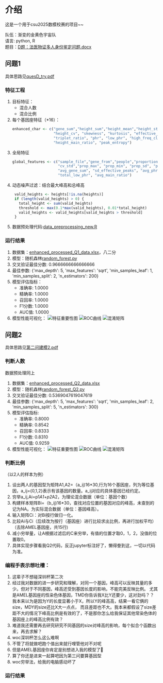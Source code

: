 # 介绍
这是一个用于csu2025数模校赛的项目~~

队伍：渐变的金黄色宇宙队  
语言: python, R  
题目：[D题：法医物证多人身份鉴定问题.docx](论文材料/D题：法医物证多人身份鉴定问题.docx)
## 问题1
具体思路见[quesD_try.pdf](论文材料/quesD_try.pdf)
### 特征工程
1. 目标特征：
   - 混合人数
   - 混合比例
2. 每个基因座特征（*16）：
   ```R
   enhanced_char <- c("gene_sum","height_sum","height_mean","height_std","height_max",
                      "height_cv", "skewness", "kurtosis", "effective_peaks",
                      "triplet_ratio", "phr", "low_phr", "high_freq_cluster",
                      "height_main_ratio", "peak_entropy")
   ```
3. 全局特征
   ```R
   global_features <- c("sample_file","gene_from","people","proportion", "gene_total","height_total",
                        "cv_std","prop_max", "prop_min", "prop_sd", "prop_entropy",
                        "avg_gene_sum", "sd_effective_peaks", "avg_phr", "var_phr",
                        "total_low_phr", "avg_main_ratio")
   ```
4. 动态噪声过滤：结合最大峰高和总峰高
   ```R
    valid_heights <- heights[!is.na(heights)]
    if (length(valid_heights) > 0) {
      total_height <- sum(valid_heights)
      threshold <- max(0.1*max(valid_heights), 0.01*total_height)
      valid_heights <- valid_heights[valid_heights > threshold]
    }
    ```
5. 数据预处理代码:[data_preprocessing_new.R](data_preprocessing_new.R)
### 运行结果
1. 数据集：[enhanced_processed_Q1_data.xlsx](data/enhanced_processed_Q1_data.xlsx)，八二分
2. 模型：随机森林[random_forest.py](random_forest.py)
3. 交叉验证最佳分数: 0.9666666666666666
4. 最佳参数: {'max_depth': 5, 'max_features': 'sqrt', 'min_samples_leaf': 1, 'min_samples_split': 2, 'n_estimators': 200}
5. 模型评估指标：
   - 准确率: 1.0000
   - 精确率: 1.0000
   - 召回率: 1.0000
   - F1分数: 1.0000
   - AUC值: 1.0000
6. 模型性能可视化：
   ![特征重要性图](images/Q1/feature_importance.png)
   ![ROC曲线](images/Q1/roc_curve.png)
   ![混淆矩阵](images/Q1/confusion_matrix.png)

## 问题2
具体思路见[第二问建模2.pdf](论文材料/第二问建模2.pdf)
### 判断人数
数据预处理同上
1. 数据集：[enhanced_processed_Q2_data.xlsx](data/enhanced_processed_Q2_data.xlsx)
2. 模型：随机森林[random_forest_Q2.py](random_forest_Q2.py)
3. 交叉验证最佳分数: 0.5369047619047619
4. 最佳参数: {'max_depth': 5, 'max_features': 'sqrt', 'min_samples_leaf': 2, 'min_samples_split': 5, 'n_estimators': 300}
5. 模型评估指标:
   - 准确率: 0.8000
   - 精确率: 0.8542
   - 召回率: 0.8333
   - F1分数: 0.8310
   - AUC值: 0.9259
6. 模型性能可视化：
   ![特征重要性图](images/Q2/feature_importance.png)
   ![ROC曲线](images/Q2/roc_curve.png)
   ![混淆矩阵](images/Q2/confusion_matrix.png)
### 判断比例
（以2人的样本为例）
1. 设出两人的基因型为矩阵A1,A2=（a_ij)16*30,行为16个基因座，列为等位基因，a_ij={0,1,2}表示有该基因的数量。a_ij对应的具体基因已经约定。
2. 穷举a_ij,Ai=p1*A1+p2*A2，为理论混合数据（单位：基因个数）
3. 构建样本矩阵Bi=（b_ij)16*30，查找对应位置的基因对应的峰高，未查到的记为NA。为实际混合数据（单位：基因峰高）。
4. 输入矩阵Ci：对Bi按行做归一化。
5. 比较Ai与Ci（后续改为按行（基因座）进行比较求出比例，再进行加权平均）（去除AMEL基因座，共15行)
6. 减小穷举量，让A根据过滤后的C来穷举，有值的位置才取0，1，2，没值的位置取0。
7. 具体实现步骤看我Q2代码，反正jupyter标注好了，懒得誊到这，一切以代码为准。
### 编程手表示想吐槽：
1. 这辈子不想碰深圳杯第二次
2. 经过我对数据的进一步研究和理解，对同一个基因，峰高可以反映其量的多少。但对于不同基因，峰高还受到基因长度的影响，不能完美反映比例。
尤其是AMEL基因座的性染色体基因，TMD你告诉我X比Y还要少，这对劲吗？？我本来以为是因为Y的长度显著小于X，所以Y的峰高高，结果一看它俩的size，MDY的size还比X大一点点，
而且差距也不大。我本来都假设了size差距不大的情况下峰高比例是有效的了，不是那你怎么给我保证其他常染色体的基因座上的峰高比例有效？
3. 难道我还需要再去研究研究不同基因的size对峰高的影响，每个拟合个函数出来，再去求解？
4. woc深圳杯怎么这么难啊
5. 不管了将就做吧跑个值出来就行哩管他对不对呢
6. 但是AMEL基因座你肯定是别想进入我的模型了👊
7. 算了你还是进来一起算吧因为第三问要算基因型
8. woc穷举法，给我的电脑感动坏了
### 运行结果
